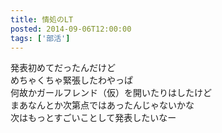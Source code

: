 ```yaml
---
title: 情処のLT
posted: 2014-09-06T12:00:00
tags: ['部活']
---
```


発表初めてだったんだけど  
めちゃくちゃ緊張したわやっぱ  
何故かガールフレンド（仮）を開いたりはしたけど  
まあなんとか次第点ではあったんじゃないかな  
次はもっとすごいことして発表したいなー  


